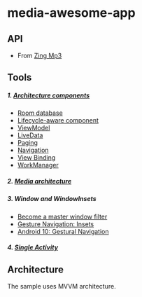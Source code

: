 # media-awesome-app
## API
- From [Zing Mp3](https://docs.google.com/spreadsheets/d/1cIa4Sx8voAv8g6-QjDaYuZhW4l7HcjTrO3AiwTOEoDQ/edit?usp=sharing)

## Tools
##### 1. [Architecture components](https://developer.android.com/topic/libraries/architecture)
- [Room database](https://developer.android.com/jetpack/androidx/releases/room)
- [Lifecycle-aware component](https://developer.android.com/topic/libraries/architecture/lifecycle)
- [ViewModel](https://developer.android.com/topic/libraries/architecture/viewmodel)
- [LiveData](https://developer.android.com/topic/libraries/architecture/livedata)
- [Paging](https://developer.android.com/topic/libraries/architecture/paging/)
- [Navigation](https://developer.android.com/guide/navigation/)
- [View Binding](https://developer.android.com/topic/libraries/view-binding)
- [WorkManager](https://developer.android.com/topic/libraries/architecture/workmanager/)
##### 2. [Media architecture](https://developer.android.com/guide/topics/media-apps/media-apps-overview)
##### 3. Window and WindowInsets
- [Become a master window filter](https://www.youtube.com/watch?v=_mGDMVRO3iE)
- [Gesture Navigation: Insets](https://www.youtube.com/watch?v=82eH0s9UO6o)
- [Android 10: Gestural Navigation](https://www.youtube.com/watch?v=Ljtz7T8R_Hk)
##### 4. [Single Activity](https://www.youtube.com/watch?v=2k8x8V77CrU)
## Architecture
The sample uses MVVM architecture.
